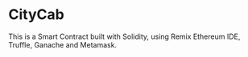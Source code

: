 # CityCab
This is a Smart Contract built with Solidity, using Remix Ethereum IDE, Truffle, Ganache and  Metamask.
